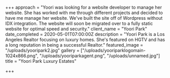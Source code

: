 +++
approach = "Yoori was looking for a website developer to manage her website. She has worked with me through different projects and decided to have me manage her website. We've built the site off of Wordpress without IDX integration. The website will soon be migrated over to a fully static website for optimal speed and security."
client_name = "Yoori Park"
date_completed = 2020-05-01T07:00:00Z
description = "Yoori Park is a Los Angeles Realtor focusing on luxury homes. She's featured on HGTV and has a long reputation in being a successful Realtor."
featured_image = "/uploads/yooripark2.jpg"
gallery = ["/uploads/yooriparklogomain-1024x866.png", "/uploads/yooriparkagent.png", "/uploads/unnamed.jpg"]
title = "Yoori Park Luxury Estates"

+++
